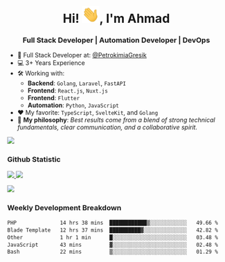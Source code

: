<h1 align="center">Hi! <img src="https://raw.githubusercontent.com/ABSphreak/ABSphreak/master/gifs/Hi.gif" width="40px" />, I'm Ahmad</h1>

<h3 align="center">Full Stack Developer | Automation Developer | DevOps </h3>

- 🏢 Full Stack Developer at: [@PetrokimiaGresik](https://petrokimia-gresik.com)  
- 💻 3+ Years Experience  
- 🛠️ Working with: 
    - **Backend**: `Golang`, `Laravel`, `FastAPI`
    - **Frontend**: `React.js`, `Nuxt.js`
    - **Frontend**: `Flutter`
    - **Automation**: `Python`, `JavaScript`  
- ❤️ My favorite: `TypeScript`, `SvelteKit`, and `Golang`
- 🧠 **My philosophy**: *Best results come from a blend of strong technical fundamentals, clear communication, and a collaborative spirit.*

<img src="https://user-images.githubusercontent.com/73097560/115834477-dbab4500-a447-11eb-908a-139a6edaec5c.gif">
  
### Github Statistic
<p align="left">
<a href="https://github.com/ahmadlaiq97">
  <img height="180em" src="https://github-readme-stats-eight-theta.vercel.app/api?username=ahmadlaiq&show_icons=true&theme=algolia&include_all_commits=true&count_private=true"/>
  <img height="180em" src="https://github-readme-stats-eight-theta.vercel.app/api/top-langs/?username=ahmadlaiq&layout=compact&langs_count=8&theme=algolia"/>
</a>
</p>

<img src="https://user-images.githubusercontent.com/73097560/115834477-dbab4500-a447-11eb-908a-139a6edaec5c.gif">

### Weekly Development Breakdown
<!--START_SECTION:waka-->

```txt
PHP              14 hrs 38 mins  ████████████▒░░░░░░░░░░░░   49.66 %
Blade Template   12 hrs 37 mins  ██████████▓░░░░░░░░░░░░░░   42.82 %
Other            1 hr 1 min      █░░░░░░░░░░░░░░░░░░░░░░░░   03.48 %
JavaScript       43 mins         ▓░░░░░░░░░░░░░░░░░░░░░░░░   02.48 %
Bash             22 mins         ▒░░░░░░░░░░░░░░░░░░░░░░░░   01.29 %
```

<!--END_SECTION:waka-->
